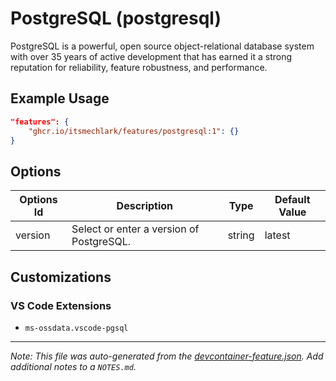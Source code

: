 
# PostgreSQL (postgresql)

PostgreSQL is a powerful, open source object-relational database system with over 35 years of active development that has earned it a strong reputation for reliability, feature robustness, and performance.

## Example Usage

```json
"features": {
    "ghcr.io/itsmechlark/features/postgresql:1": {}
}
```

## Options

| Options Id | Description | Type | Default Value |
|-----|-----|-----|-----|
| version | Select or enter a version of PostgreSQL. | string | latest |

## Customizations

### VS Code Extensions

- `ms-ossdata.vscode-pgsql`



---

_Note: This file was auto-generated from the [devcontainer-feature.json](devcontainer-feature.json).  Add additional notes to a `NOTES.md`._

